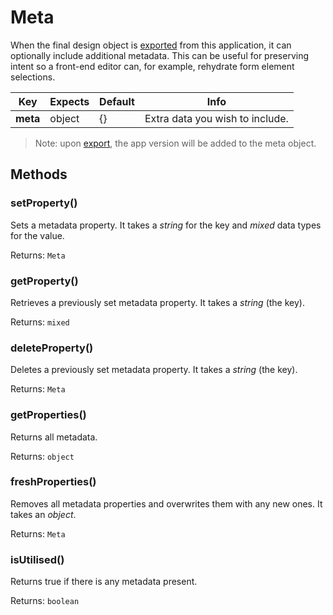 # Meta

When the final design object is [exported](/other/import-export.md) from this application, it can optionally include additional metadata. This can be useful for preserving intent so a front-end editor can, for example, rehydrate form element selections.

| Key | Expects | Default | Info |
| --- | --- | --- | --- |
| **meta** | object | {} | Extra data you wish to include. |

> Note: upon [export](/other/import-export.md), the app version will be added to the meta object.

## Methods <!-- {docsify-ignore} -->

### setProperty()

Sets a metadata property. It takes a *string* for the key and *mixed* data types for the value.

Returns: `Meta`

### getProperty()

Retrieves a previously set metadata property. It takes a *string* (the key).

Returns: `mixed`

### deleteProperty()

Deletes a previously set metadata property. It takes a *string* (the key).

Returns: `Meta`

### getProperties()

Returns all metadata.

Returns: `object`

### freshProperties()

Removes all metadata properties and overwrites them with any new ones. It takes an *object*.

Returns: `Meta`

### isUtilised()

Returns true if there is any metadata present.

Returns: `boolean`